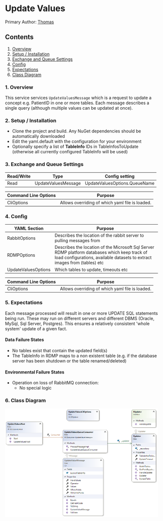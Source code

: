 ﻿
# Update Values

Primary Author: [Thomas](https://github.com/tznind)

## Contents
 1. [Overview](#1-overview)
 2. [Setup / Installation](#2-setup--installation)
 3. [Exchange and Queue Settings](#3-exchange-and-queue-settings)
 4. [Config](#4-config)
 5. [Expectations](#5-expectations)
 6. [Class Diagram](#6-class-diagram)

### 1. Overview
This service services `UpdateValuesMessage` which is a request to update a concept e.g. PatientID in one or more tables.  Each message describes a single query (although multiple values can be updated at once).

### 2. Setup / Installation
- Clone the project and build. Any NuGet dependencies should be automatically downloaded
- Edit the yaml.default with the configuration for your environment
- Optionally specify a list of **TableInfo** IDs in TableInfosToUpdate (otherwise all currently configured TableInfo will be used)

### 3. Exchange and Queue Settings

| Read/Write | Type | Config setting |
| ------------- | ------------- |------------- |
| Read | UpdateValuesMessage | UpdateValuesOptions.QueueName |

| Command Line Options | Purpose |
| ------------- | ------------- |
|CliOptions | Allows overriding of which yaml file is loaded. |

### 4. Config
| YAML Section  | Purpose |
| ------------- | ------------- |
| RabbitOptions | Describes the location of the rabbit server to pulling messages from |
| RDMPOptions | Describes the location of the Microsoft Sql Server RDMP platform databases which keep track of load configurations, available datasets to extract images from (tables) etc |
| UpdateValuesOptions | Which tables to update, timeouts etc |

| Command Line Options | Purpose |
| ------------- | ------------- |
|CliOptions | Allows overriding of which yaml file is loaded. |

### 5. Expectations

Each message processed will result in one or more UPDATE SQL statements being run.  These may run on different servers and different DBMS (Oracle, MySql, Sql Server, Postgres).  This ensures a relatively consistent 'whole system' update of a given fact.

#### Data Failure States

- No tables exist that contain the updated field(s)
- The TableInfo in RDMP maps to a non existent table (e.g. if the database server has been shutdown or the table renamed/deleted)

#### Environmental Failure States

 - Operation on loss of RabbitMQ connection:
	- No special logic

	
### 6. Class Diagram
![Class Diagram](./Images/ClassDiagram.png)
